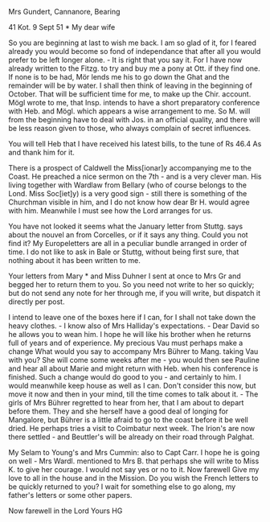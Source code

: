 Mrs Gundert, Cannanore, Bearing

41 Kot. 9 Sept 51
 <Tuesday>*
My dear wife

So you are beginning at last to wish me back. I am so glad of it, for I feared already you would become so fond of independance that after all you would prefer to be left longer alone. - It is right that you say it. For I have now already written to the Fitzg. to try and buy me a pony at Ott. if they find one. If none is to be had, Mör lends me his to go down the Ghat and the remainder will be by water. I shall then think of leaving in the beginning of October. That will be sufficient time for me, to make up the Chir. account. Mögl wrote to me, that Insp. intends to have a short preparatory conference with Heb. and Mögl. which appears a wise arrangement to me. So M. will from the beginning have to deal with Jos. in an official quality, and there will be less reason given to those, who always complain of secret influences.

You will tell Heb that I have received his latest bills, to the tune of Rs 46.4 As and thank him for it.

There is a prospect of Caldwell the Miss[ionar]y accompanying me to the Coast. He preached a nice sermon on the 7th - and is a very clever man. His living together with Wardlaw from Bellary (who of course belongs to the Lond. Miss Soc[iet]y) is a very good sign - still there is something of the Churchman visible in him, and I do not know how dear Br H. would agree with him. Meanwhile I must see how the Lord arranges for us.

You have not looked it seems what the January letter from Stuttg. says about the nouvel an from Corcelles, or if it says any thing. Could you not find it? My Europeletters are all in a peculiar bundle arranged in order of time. I do not like to ask in Bale or Stuttg, without being first sure, that nothing about it has been written to me.

Your letters from Mary <Monnard>* and Miss Duhner I sent at once to Mrs Gr and begged her to return them to you. So you need not write to her so quickly; but do not send any note for her through me, if you will write, but dispatch it directly per post.

I intend to leave one of the boxes here if I can, for I shall not take down the heavy clothes. - I know also of Mrs Halliday's expectations. - Dear David so he allows you to wean him. I hope he will like his brother when he returns full of years and of experience. My precious Vau must perhaps make a change What would you say to accompany Mrs Bührer to Mang. taking Vau with you? She will come some weeks after me - you would then see Pauline and hear all about Marie and might return with Heb. when his conference is finished. Such a change would do good to you - and certainly to him. I would meanwhile keep house as well as I can. Don't consider this now, but move it now and then in your mind, till the time comes to talk about it. - The girls of Mrs Bührer regretted to hear from her, that I am about to depart before them. They and she herself have a good deal of longing for Mangalore, but Bührer is a little afraid to go to the coast before it be well dried. He perhaps tries a visit to Coimbatur next week. The Irion's are now there settled - and Beuttler's will be already on their road through Palghat.

My Selam to Young's and Mrs Cummin: also to Capt Carr. I hope he is going on well - Mrs Wardl. mentioned to Mrs B. that perhaps she will write to Miss K. to give her courage. I would not say yes or no to it. Now farewell Give my love to all in the house and in the Mission. Do you wish the French letters to be quickly returned to you? I wait for something else to go along, my father's letters or some other papers.

Now farewell in the Lord
 Yours HG

